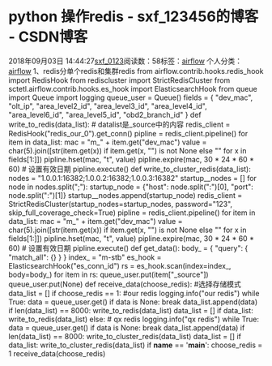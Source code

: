 # python 操作redis - sxf_123456的博客 - CSDN博客
2018年09月03日 14:44:27[sxf_0123](https://me.csdn.net/sxf_123456)阅读数：58标签：[airflow](https://so.csdn.net/so/search/s.do?q=airflow&t=blog)
个人分类：[airflow](https://blog.csdn.net/sxf_123456/article/category/7418855)
1、redis分单个redis和集群redis
from airflow.contrib.hooks.redis_hook import RedisHook
from rediscluster import StrictRedisCluster
from sctetl.airflow.contrib.hooks.es_hook import ElasticsearchHook
from queue import Queue
import logging
queue_user = Queue()
fields = {
    "dev_mac",
    "olt_ip",
    "area_level2_id",
    "area_level3_id",
    "area_level4_id",
    "area_level6_id",
    "area_level5_id",
    "obd2_branch_id"
}
def write_to_redis(data_list):  # datalist是_source中的内容
    redis_client = RedisHook("redis_our_0").get_conn()
    pipline = redis_client.pipeline()
    for item in data_list:
        mac = "m_" + item.get("dev_mac")
        value = char(5).join([str(item.get(x)) if item.get(x, "") is not None else "" for x in fields[1:]])
        pipline.hset(mac, "t", value)
        pipline.expire(mac, 30 * 24 * 60 * 60)  # 设置有效日期
    pipline.execute()
def write_to_cluster_redis(data_list):
    nodes = "1.0.0.1:16382;1.0.0.2:16382;1.0.0.3:16382"
    startup__nodes = []
    for node in nodes.split(";"):
        startup_node = {"host": node.split(":")[0], "port": node.split(":")[1]}
        startup__nodes.append(startup_node)
    redis_client = StrictRedisCluster(startup_nodes=startup_nodes, password="123",
                                      skip_full_coverage_check=True)
    pipline = redis_client.pipeline()
    for item in data_list:
        mac = "m_" + item.get("dev_mac")
        value = char(5).join([str(item.get(x)) if item.get(x, "") is not None else "" for x in fields[1:]])
        pipline.hset(mac, "t", value)
        pipline.expire(mac, 30 * 24 * 60 * 60)  # 设置有效日期
    pipline.execute()
def get_data():
    body_ = {
        "query": {
            "match_all": {}
        }
    }
    index_ = "m-stb"
    es_hook = ElasticsearchHook("es_conn_id")
    rs = es_hook.scan(index=index_, body=body_)
    for item in rs:
        queue_user.put(item["_source"])
    queue_user.put(None)
def receive_data(choose_redis): #选择存储模式
    data_list = []
    if choose_redis == 1: #our redis
        logging.info("our redis")
        while True:
            data = queue_user.get()
            if data is None:
                break
            data_list.append(data)
            if len(data_list) == 8000:
                write_to_redis(data_list)
                data_list = []
        if data_list:
            write_to_redis(data_list)
    else:  # qx redis
        logging.info("qx redis")
        while True:
            data = queue_user.get()
            if data is None:
                break
            data_list.append(data)
            if len(data_list) == 8000:
                write_to_cluster_redis(data_list)
                data_list = []
        if data_list:
            write_to_cluster_redis(data_list)
if __name__ == '__main__':
    choose_redis = 1
    receive_data(choose_redis)
